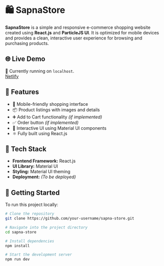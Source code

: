 # 🛍️ SapnaStore

**SapnaStore** is a simple and responsive e-commerce shopping website created using **React.js** and **ParticleJS UI**. It is optimized for mobile devices and provides a clean, interactive user experience for browsing and purchasing products.

## 🌐 Live Demo

🚧 Currently running on `localhost`.  
[Netlify](https://companyassignmentt.netlify.app/)

## 📱 Features

- 🛒 Mobile-friendly shopping interface
- 📦 Product listings with images and details
- ➕ Add to Cart functionality *(if implemented)*
- ✅ Order button *(if implemented)*
- 🔄 Interactive UI using Material UI components
- ⚛️ Fully built using React.js

## 🧰 Tech Stack

- **Frontend Framework:** React.js  
- **UI Library:** Material UI  
- **Styling:** Material UI theming  
- **Deployment:** *(To be deployed)*

## 🚀 Getting Started

To run this project locally:

```bash
# Clone the repository
git clone https://github.com/your-username/sapna-store.git

# Navigate into the project directory
cd sapna-store

# Install dependencies
npm install

# Start the development server
npm run dev
